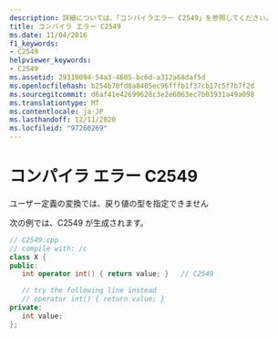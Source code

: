 ```yaml
---
description: 詳細については、「コンパイラエラー C2549」を参照してください。
title: コンパイラ エラー C2549
ms.date: 11/04/2016
f1_keywords:
- C2549
helpviewer_keywords:
- C2549
ms.assetid: 29310094-54a3-4605-bc6d-a312a68daf5d
ms.openlocfilehash: b254b70fd0a8405ec96fffb1f37cb17c5f7b7f2d
ms.sourcegitcommit: d6af41e42699628c3e2e6063ec7b03931a49a098
ms.translationtype: MT
ms.contentlocale: ja-JP
ms.lasthandoff: 12/11/2020
ms.locfileid: "97260269"
---
```

# <a name="compiler-error-c2549"></a>コンパイラ エラー C2549

ユーザー定義の変換では、戻り値の型を指定できません

次の例では、C2549 が生成されます。

```cpp
// C2549.cpp
// compile with: /c
class X {
public:
   int operator int() { return value; }   // C2549

   // try the following line instead
   // operator int() { return value; }
private:
   int value;
};
```
